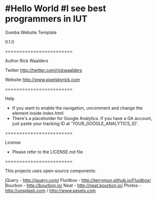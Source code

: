 #Hello World
#I see best programmers in IUT
========================

Gumba Website Template

0.1.0

========================

Author
Rick Waalders

Twitter
http://twitter.com/rickwaalders

Website
http://www.pixelsbyrick.com

========================

Help

- If you want to enable the navigation, uncomment and change the <nav> element inside index.html
- There's a placeholder for Google Analytics. If you have a GA account, just paste your tracking ID at 'YOUR_GOOGLE_ANALYTICS_ID'.

========================

License

- Please refer to the LICENSE.md file

========================

This projects uses open-source components:

jQuery - http://jquery.com/
Fluidbox - http://terrymun.github.io/Fluidbox/
Bourbon - http://bourbon.io/
Neat - http://neat.bourbon.io/
Photos - http://unsplash.com / http://www.pexels.com
